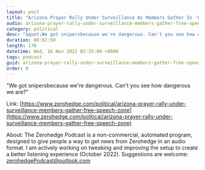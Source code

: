 ```yaml
---
layout: post
title: "Arizona Prayer Rally Under Surveillance As Members Gather In 'Free Speech Zone'"
audio: arizona-prayer-rally-under-surveillance-members-gather-free-speech-zone-0
category: political
desc: "&quot;We got snipersbecause we're dangerous. Can't you see how dangerous we are?&quot;"
duration: 00:02:50
length: 170
datetime: Wed, 16 Nov 2022 02:35:00 +0000
tags: podcast
guid: arizona-prayer-rally-under-surveillance-members-gather-free-speech-zone-0
order: 0
---
```

&quot;We got snipersbecause we're dangerous. Can't you see how dangerous we are?&quot;

Link: [https://www.zerohedge.com/political/arizona-prayer-rally-under-surveillance-members-gather-free-speech-zone](https://www.zerohedge.com/political/arizona-prayer-rally-under-surveillance-members-gather-free-speech-zone)

About: The Zerohedge Podcast is a non-commercial, automated program, designed to give people a way to get news from Zerohedge in an audio format.  I am actively working on tweaking and improving the setup to create a better listening experience (October 2022).  Suggestions are welcome: [zerohedgePodcast@outlook.com](mailto:zerohedgePodcast@outlook.com)